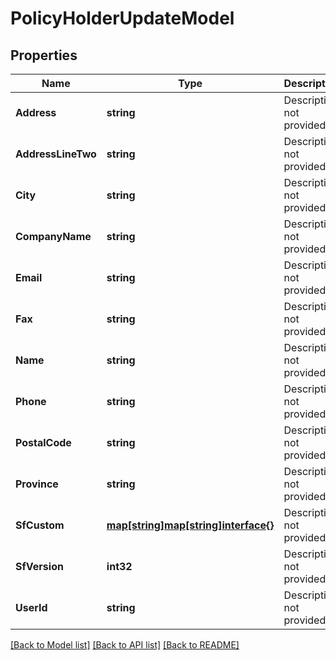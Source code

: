 # PolicyHolderUpdateModel

## Properties

Name | Type | Description | Notes
------------ | ------------- | ------------- | -------------
**Address** | **string** | Description not provided. | 
**AddressLineTwo** | **string** | Description not provided. | 
**City** | **string** | Description not provided. | 
**CompanyName** | **string** | Description not provided. | 
**Email** | **string** | Description not provided. | 
**Fax** | **string** | Description not provided. | 
**Name** | **string** | Description not provided. | 
**Phone** | **string** | Description not provided. | 
**PostalCode** | **string** | Description not provided. | 
**Province** | **string** | Description not provided. | 
**SfCustom** | [**map[string]map[string]interface{}**](map[string]interface{}.md) | Description not provided. | 
**SfVersion** | **int32** | Description not provided. | 
**UserId** | **string** | Description not provided. | 

[[Back to Model list]](../README.md#documentation-for-models) [[Back to API list]](../README.md#documentation-for-api-endpoints) [[Back to README]](../README.md)


